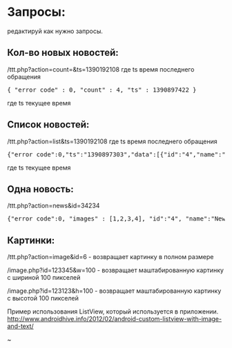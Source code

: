 # Запросы:

редактируй как нужно запросы. 

## Кол-во новых новостей:

/ttt.php?action=count=&ts=1390192108
где ts время последнего обращения

<pre>
{ "error_code" : 0, "count" : 4, "ts" : 1390897422 }
</pre>
где ts текущее время

## Список новостей:

/ttt.php?action=list&ts=1390192108
где ts время последнего обращения

<pre>
{"error_code":0,"ts":"1390897303","data":[{"id":"4","name":"News4","shorttext":"ShortNews4","date":"09.03.1982 23:59:16"}....]}
</pre>
где ts текущее время

## Одна новость:

/ttt.php?action=news&id=34234

<pre>
{"error_code":0, "images" : [1,2,3,4], "id":"4", "name":"News4", "shorttext":"ShortNews4", "text" : "FullText4", "date":"09.03.1982 23:59:16"} }
</pre>

## Картинки:

/ttt.php?action=image&id=6 - возвращает картинку в полном размере

/image.php?id=123345&w=100 - возвращает маштабированную картинку с шириной 100 пикселей

/image.php?id=123123&h=100 - возвращает маштабированную картинку с высотой 100 пикселей



Пример использования ListView, который используется в приложении.
http://www.androidhive.info/2012/02/android-custom-listview-with-image-and-text/
                                                                                                                                                                                                            
~                                                                                       
